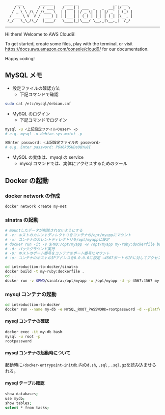          ___        ______     ____ _                 _  ___
        / \ \      / / ___|   / ___| | ___  _   _  __| |/ _ \
       / _ \ \ /\ / /\___ \  | |   | |/ _ \| | | |/ _` | (_) |
      / ___ \ V  V /  ___) | | |___| | (_) | |_| | (_| |\__, |
     /_/   \_\_/\_/  |____/   \____|_|\___/ \__,_|\__,_|  /_/

---

Hi there! Welcome to AWS Cloud9!

To get started, create some files, play with the terminal,
or visit https://docs.aws.amazon.com/console/cloud9/ for our documentation.

Happy coding!

## MySQL メモ

- 設定ファイルの確認方法
  - 下記コマンドで確認

```bash
sudo cat /etc/mysql/debian.cnf
```

- MySQL のログイン
  - 下記コマンドでログイン

```bash
mysql -u <上記設定ファイルのuser> -p
# e.g. mysql -u debian-sys-maint -p
```

```bash
※Enter password: <上記設定ファイルの password>
# e.g. Enter password: P6X6kUSHDeUQYu8I
```

- MySQL の実体は、mysql の service
  - mysql コマンドでは、実体にアクセスするためのツール

## Docker の起動

### docker network の作成

```bash
docker network create my-net
```

### sinatra の起動

```bash
# mountしたデータが削除されないようにする
# -v: ホストのカレントディレクトリをコンテナの/opt/myappにマウント
# -w: コンテナのカレントディレクトリを/opt/myappに設定
# docker run -it -v $PWD:/opt/myapp -w /opt/myapp my-ruby:dockerfile bash
# -d: バックグラウンド実行
# -p: ホストのポート番号をコンテナのポート番号にマウント
# -o: コンテナのホストのIPアドレスを0.0.0.0に設定 →4567ポートのIPに対してアクセス可能

cd introduction-to-docker/sinatra
docker build -t my-ruby:dockerfile .
cd ..
docker run -v $PWD/sinatra:/opt/myapp -w /opt/myapp -d -p 4567:4567 my-ruby:dockerfile ruby myapp.rb -o 0.0.0.0
```

### mysql コンテナの起動

```bash
cd introduction-to-docker
docker run --name my-db -e MYSQL_ROOT_PASSWORD=rootpassword -d --platform linux/x86_64 -v $PWD/mysql/docker-entrypoint-initdb.d:/docker-entrypoint-initdb.d  mysql:8.0.29
```

#### mysql コンテナの確認

```bash
docker exec -it my-db bash
mysql -u root -p
rootpassword
```

#### mysql コンテナの起動時について

起動時に`/docker-entrypoint-initdb`.内の`d.sh`, `.sql` , `.sql.gz`を読み込ませられる。

#### mysql テーブル確認

```bash
show databases;
use mydb;
show tables;
select * from tasks;
```

